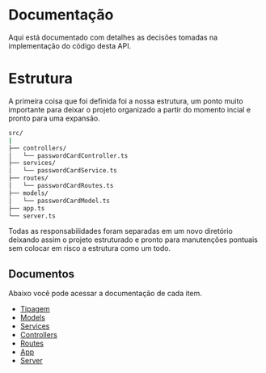 # Documentação
Aqui está documentado com detalhes as decisões tomadas na implementação do código desta API.

# Estrutura
A primeira coisa que foi definida foi a nossa estrutura, um ponto muito importante para deixar o projeto organizado a partir do momento incial e pronto para uma expansão.

```sh
src/
|
├── controllers/
│   └── passwordCardController.ts
├── services/
│   └── passwordCardService.ts
├── routes/
│   └── passwordCardRoutes.ts
├── models/
│   └── passwordCardModel.ts
├── app.ts
└── server.ts
```

Todas as responsabilidades foram separadas em um novo diretório deixando assim o projeto estruturado e pronto para manutenções pontuais sem colocar em risco a estrutura como um todo.

## Documentos
Abaixo você pode acessar a documentação de cada item.

* [Tipagem](Typing.MD)
* [Models](Models.MD)
* [Services](Services.MD)
* [Controllers](Controllers.MD)
* [Routes](Routes.MD)
* [App](App.MD)
* [Server](Server.MD)